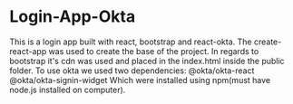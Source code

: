 # Login-App-Okta
This is a login app built with react, bootstrap and react-okta.
The create-react-app was used to create the base of the project.
In regards to bootstrap it's cdn was used and placed in the index.html inside the public folder.
To use okta we used two dependencies:
    @okta/okta-react
    @okta/okta-signin-widget
Which were installed using npm(must have node.js installed on computer).
